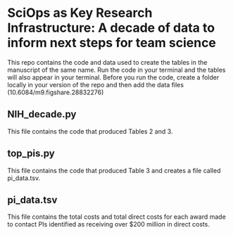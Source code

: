 # SciOps as Key Research Infrastructure: A decade of data to inform next steps for team science

This repo contains the code and data used to create the tables in the manuscript of the same name.
Run the code in your terminal and the tables will also appear in your terminal.
Before you run the code, create a folder locally in your version of the repo and then add the data files (10.6084/m9.figshare.28832276)

## NIH_decade.py

This file contains the code that produced Tables 2 and 3.

## top_pis.py

This file contains the code that produced Table 3 and creates a file called pi_data.tsv.

## pi_data.tsv

This file contains the total costs and total direct costs for each award made to contact PIs identified as receiving over $200 million in direct costs.